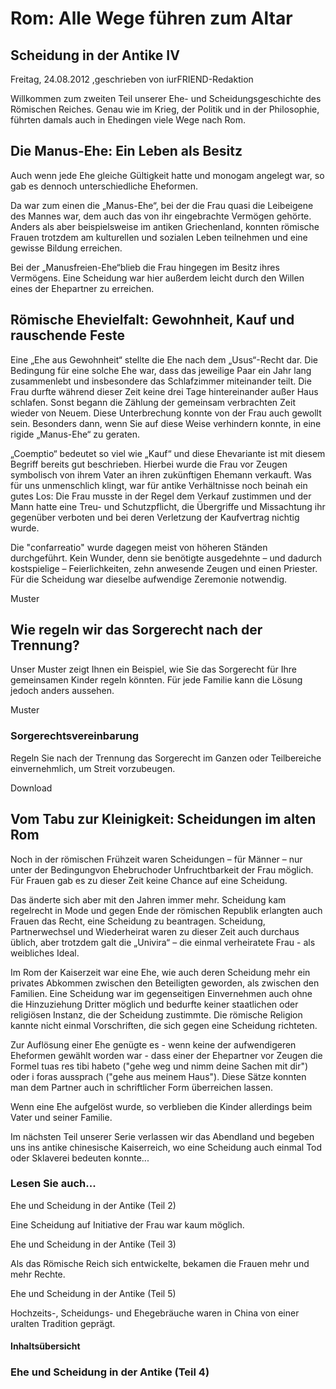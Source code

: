 # Rom: Alle Wege führen zum Altar

## Scheidung in der Antike IV

Freitag, 24.08.2012 ,geschrieben von iurFRIEND-Redaktion

Willkommen zum zweiten Teil unserer Ehe- und Scheidungsgeschichte des Römischen Reiches. Genau wie im Krieg, der Politik und in der Philosophie, führten damals auch in Ehedingen viele Wege nach Rom.

## Die Manus-Ehe: Ein Leben als Besitz

Auch wenn jede Ehe gleiche Gültigkeit hatte und monogam angelegt war, so gab es dennoch unterschiedliche Eheformen.

Da war zum einen die „Manus-Ehe“, bei der die Frau quasi die Leibeigene des Mannes war, dem auch das von ihr eingebrachte Vermögen gehörte. Anders als aber beispielsweise im antiken Griechenland, konnten römische Frauen trotzdem am kulturellen und sozialen Leben teilnehmen und eine gewisse Bildung erreichen.

Bei der „Manusfreien-Ehe“blieb die Frau hingegen im Besitz ihres Vermögens. Eine Scheidung war hier außerdem leicht durch den Willen eines der Ehepartner zu erreichen.

## Römische Ehevielfalt: Gewohnheit, Kauf und rauschende Feste

Eine „Ehe aus Gewohnheit“ stellte die Ehe nach dem „Usus“-Recht dar. Die Bedingung für eine solche Ehe war, dass das jeweilige Paar ein Jahr lang zusammenlebt und insbesondere das Schlafzimmer miteinander teilt. Die Frau durfte während dieser Zeit keine drei Tage hintereinander außer Haus schlafen. Sonst begann die Zählung der gemeinsam verbrachten Zeit wieder von Neuem. Diese Unterbrechung konnte von der Frau auch gewollt sein. Besonders dann, wenn Sie auf diese Weise verhindern konnte, in eine rigide „Manus-Ehe“ zu geraten.

„Coemptio“ bedeutet so viel wie „Kauf“ und diese Ehevariante ist mit diesem Begriff bereits gut beschrieben. Hierbei wurde die Frau vor Zeugen symbolisch von ihrem Vater an ihren zukünftigen Ehemann verkauft. Was für uns unmenschlich klingt, war für antike Verhältnisse noch beinah ein gutes Los: Die Frau musste in der Regel dem Verkauf zustimmen und der Mann hatte eine Treu- und Schutzpflicht, die Übergriffe und Missachtung ihr gegenüber verboten und bei deren Verletzung der Kaufvertrag nichtig wurde.

Die "confarreatio" wurde dagegen meist von höheren Ständen durchgeführt. Kein Wunder, denn sie benötigte ausgedehnte – und dadurch kostspielige – Feierlichkeiten, zehn anwesende Zeugen und einen Priester. Für die Scheidung war dieselbe aufwendige Zeremonie notwendig.

Muster

## Wie regeln wir das Sorgerecht nach der Trennung?

Unser Muster zeigt Ihnen ein Beispiel, wie Sie das Sorgerecht für Ihre gemeinsamen Kinder regeln könnten. Für jede Familie kann die Lösung jedoch anders aussehen.

Muster

### Sorgerechtsvereinbarung

Regeln Sie nach der Trennung das Sorgerecht im Ganzen oder Teilbereiche einvernehmlich, um Streit vorzubeugen.

Download

## Vom Tabu zur Kleinigkeit: Scheidungen im alten Rom

Noch in der römischen Frühzeit waren Scheidungen – für Männer – nur unter der Bedingungvon Ehebruchoder Unfruchtbarkeit der Frau möglich. Für Frauen gab es zu dieser Zeit keine Chance auf eine Scheidung.

Das änderte sich aber mit den Jahren immer mehr. Scheidung kam regelrecht in Mode und gegen Ende der römischen Republik erlangten auch Frauen das Recht, eine Scheidung zu beantragen. Scheidung, Partnerwechsel und Wiederheirat waren zu dieser Zeit auch durchaus üblich, aber trotzdem galt die „Univira“ – die einmal verheiratete Frau - als weibliches Ideal.

Im Rom der Kaiserzeit war eine Ehe, wie auch deren Scheidung mehr ein privates Abkommen zwischen den Beteiligten geworden, als zwischen den Familien. Eine Scheidung war im gegenseitigen Einvernehmen auch ohne die Hinzuziehung Dritter möglich und bedurfte keiner staatlichen oder religiösen Instanz, die der Scheidung zustimmte. Die römische Religion kannte nicht einmal Vorschriften, die sich gegen eine Scheidung richteten.

Zur Auflösung einer Ehe genügte es - wenn keine der aufwendigeren Eheformen gewählt worden war - dass einer der Ehepartner vor Zeugen die Formel tuas res tibi habeto ("gehe weg und nimm deine Sachen mit dir") oder i foras aussprach ("gehe aus meinem Haus"). Diese Sätze konnten man dem Partner auch in schriftlicher Form überreichen lassen.

Wenn eine Ehe aufgelöst wurde, so verblieben die Kinder allerdings beim Vater und seiner Familie.

Im nächsten Teil unserer Serie verlassen wir das Abendland und begeben uns ins antike chinesische Kaiserreich, wo eine Scheidung auch einmal Tod oder Sklaverei bedeuten konnte...

### Lesen Sie auch...

Ehe und Scheidung in der Antike (Teil 2)

Eine Scheidung auf Initiative der Frau war kaum möglich.

Ehe und Scheidung in der Antike (Teil 3)

Als das Römische Reich sich entwickelte, bekamen die Frauen mehr und mehr Rechte.

Ehe und Scheidung in der Antike (Teil 5)

Hochzeits-, Scheidungs- und Ehegebräuche waren in China von einer uralten Tradition geprägt.

#### Inhaltsübersicht

### Ehe und Scheidung in der Antike (Teil 4)